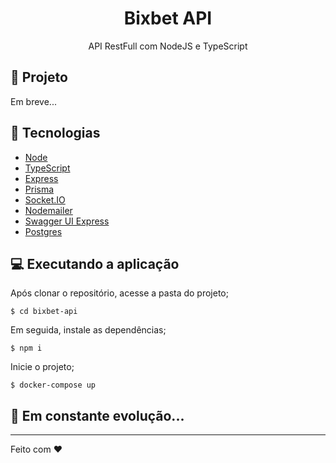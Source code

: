 

<h1 align="center">
  Bixbet API
</h1>

<p align="center">API RestFull com NodeJS e TypeScript</p>

## 🚀 Projeto

Em breve...

## 🔧 Tecnologias

- [Node](https://github.com/facebook/react)
- [TypeScript](https://github.com/microsoft/TypeScript)
- [Express](https://github.com/expressjs/express)
- [Prisma](https://github.com/prisma/prisma)
- [Socket.IO](https://github.com/socketio/socket.io)
- [Nodemailer](https://github.com/nodemailer/nodemailer)
- [Swagger UI Express](https://github.com/scottie1984/swagger-ui-express)
- [Postgres](https://github.com/postgres/postgres)


## 💻 Executando a aplicação

Após clonar o repositório, acesse a pasta do projeto;

```
$ cd bixbet-api
```

Em seguida, instale as dependências;

```
$ npm i
```

Inicie o projeto;

```
$ docker-compose up
```

## 🚀 **Em constante evolução...**

---

Feito com ♥
